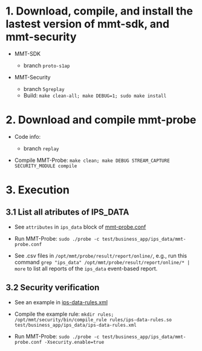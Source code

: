 
# 1. Download, compile, and install the lastest version of mmt-sdk, and mmt-security

- MMT-SDK
    + branch `proto-s1ap`

- MMT-Security
    + branch `5greplay`
    + Build: `make clean-all; make DEBUG=1; sudo make install`

# 2. Download and compile mmt-probe

- Code info:
    + branch `replay`

- Compile MMT-Probe: `make clean; make DEBUG STREAM_CAPTURE SECURITY_MODULE compile`



# 3. Execution

## 3.1 List all atributes of IPS_DATA

- See `attributes` in `ips_data` block of [mmt-probe.conf](./mmt-probe.conf)

- Run MMT-Probe: `sudo ./probe -c test/business_app/ips_data/mmt-probe.conf`

- See .csv files in `/opt/mmt/probe/result/report/online/`, e.g., run this command `grep "ips_data" /opt/mmt/probe/result/report/online/* | more`
to list all reports of the `ips_data` event-based report.



## 3.2 Security verification

- See an example in [ips-data-rules.xml](./ips-data-rules.xml)

- Compile the example rule: `mkdir rules; /opt/mmt/security/bin/compile_rule rules/ips-data-rules.so test/business_app/ips_data/ips-data-rules.xml`

- Run MMT-Probe: `sudo ./probe -c test/business_app/ips_data/mmt-probe.conf -Xsecurity.enable=true`
